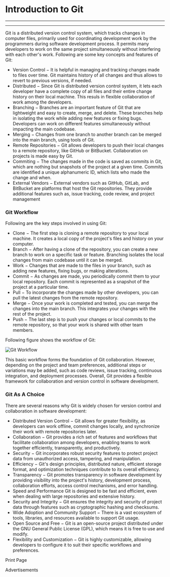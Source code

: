 # Introduction to Git

***

***

Git is a distributed version control system, which tracks changes in computer files, primarily used for coordinating development work by the programmers during software development process. It permits many developers to work on the same project simultaneously without interfering with each other's work. Following are some key concepts and features of Git:

* Version Control − It is helpful in managing and tracking changes made to files over time. Git maintains history of all changes and thus allows to revert to previous versions, if needed.
* Distributed − Since Git is distributed version control system, it lets each developer have a complete copy of all files and their entire change history on their local machine. This resuls in flexible collaboration of work among the developers.
* Branching − Branches are an important feature of Git that are lightweight and easy to create, merge, and delete. These branches help in isolating the work while adding new features or fixing bugs. Developers can work on different features simultaneously without impacting the main codebase.
* Merging − Changes from one branch to another branch can be merged into the main branch, using tools of Git.
* Remote Repositories − Git allows developers to push their local changes to a remote repository, like GitHub or BitBucket. Collaboration on projects is made easy by Git.
* Commiting − The changes made in the code is saved as commits in Git, which are nothing but snapshots of the project at a given time. Commits are identified a unique alphanumeric ID, which lists who made the change and when.
* External Vendors − External vendors such as GitHub, GitLab, and BitBucket are platforms that host the Git repositories. They provide additional features such as, issue tracking, code review, and project management

### Git Workflow

Following are the key steps involved in using Git:

* Clone − The first step is cloning a remote repository to your local machine. It creates a local copy of the project's files and history on your computer.
* Branch − After having a clone of the repository, you can create a new branch to work on a specific task or feature. Branching isolates the local changes from main codebase until it can be merged.
* Work − Changes that are made to the files in your branch, such as adding new features, fixing bugs, or making alterations.
* Commit − As changes are made, you periodically commit them to your local repository. Each commit is represented as a snapshot of the project at a particular time.
* Pull − To incorporate the changes made by other developers, you can pull the latest changes from the remote repository.
* Merge − Once your work is completed and tested, you can merge the changes into the main branch. This integrates your changes with the rest of the project.
* Push − The last step is to push your changes or local commits to the remote repository, so that your work is shared with other team members.

Following figure shows the workflow of Git:

![Git Workflow](https://www.tutorialspoint.com/git/images/git-workflow.png)

This basic workflow forms the foundation of Git collaboration. However, depending on the project and team preferences, additional steps or variations may be added, such as code reviews, issue tracking, continuous integration, and deployment processes. Overall, Git provides a flexible framework for collaboration and version control in software development.

### Git As A Choice

There are several reasons why Git is widely chosen for version control and collaboration in software development:

* Distributed Version Control − Git allows for greater flexibility, as developers can work offline, commit changes locally, and synchronize their work with remote repositories later.
* Collaboration − Git provides a rich set of features and workflows that facilitate collaboration among developers, enabling teams to work together efficiently, transparently, and productively.
* Security − Git incorporates robust security features to protect project data from unauthorized access, tampering, and manipulation.
* Efficiency − Git's design principles, distributed nature, efficient storage format, and optimization techniques contribute to its overall efficiency.
* Transparency − Git promotes transparency in software development by providing visibility into the project's history, development process, collaboration efforts, access control mechanisms, and error handling.
* Speed and Performance Git is designed to be fast and efficient, even when dealing with large repositories and extensive history.
* Security and Integrity − Git ensures the integrity and security of project data through features such as cryptographic hashing and checksums.
* Wide Adoption and Community Support − There is a vast ecosystem of tools, libraries, and resources available to support Git usage.
* Open Source and Free − Git is an open-source project distributed under the GNU General Public License (GPL), which means it is free to use and modify.
* Flexibility and Customization − Git is highly customizable, allowing developers to configure it to suit their specific workflows and preferences.

Print Page

Advertisements
